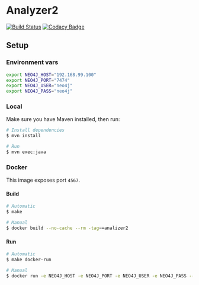 # Analyzer2

[![Build Status](https://travis-ci.org/IIC2173-2015-2-Grupo2/Analyzer2.svg)](https://travis-ci.org/IIC2173-2015-2-Grupo2/Analyzer2) [![Codacy Badge](https://api.codacy.com/project/badge/9ce9e33fe5664ce6b8c5e44c0e5dfcac)](https://www.codacy.com/app/lopezjuripatricio/Analyzer2)

## Setup

### Environment vars
```sh
export NEO4J_HOST="192.168.99.100"
export NEO4J_PORT="7474"
export NEO4J_USER="neo4j"
export NEO4J_PASS="neo4j"
```

### Local
Make sure you have Maven installed, then run:
```sh
# Install dependencies
$ mvn install

# Run
$ mvn exec:java
```

### Docker
This image exposes port `4567`.

#### Build
```sh
# Automatic
$ make

# Manual
$ docker build --no-cache --rm -tag==analizer2
```

#### Run
```sh
# Automatic
$ make docker-run

# Manual
$ docker run -e NEO4J_HOST -e NEO4J_PORT -e NEO4J_USER -e NEO4J_PASS --publish 4567:4567 --rm --name=analizer2 analizer2
```
